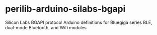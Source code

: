 # perilib-arduino-silabs-bgapi
Silicon Labs BGAPI protocol Arduino definitions for Bluegiga series BLE, dual-mode Bluetooth, and Wifi modules
